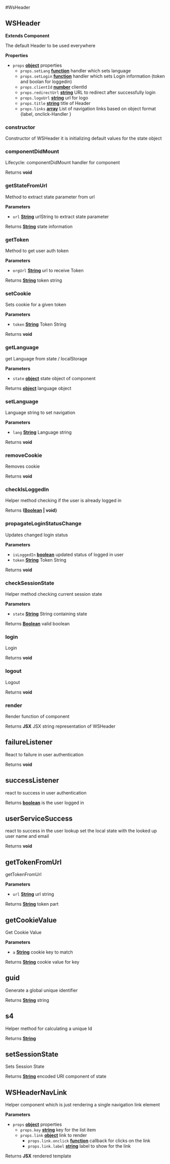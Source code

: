 #WsHeader
<!-- Generated by documentation.js. Update this documentation by updating the source code. -->

## WSHeader

**Extends Component**

The default Header to be used everywhere

**Properties**

-   `props` **[object](https://developer.mozilla.org/en-US/docs/Web/JavaScript/Reference/Global_Objects/Object)** properties
    -   `props.setLang` **[function](https://developer.mozilla.org/en-US/docs/Web/JavaScript/Reference/Statements/function)** handler which sets language
    -   `props.setLogin` **[function](https://developer.mozilla.org/en-US/docs/Web/JavaScript/Reference/Statements/function)** handler which sets Login information (token and boolan for loggedin)
    -   `props.clientId` **[number](https://developer.mozilla.org/en-US/docs/Web/JavaScript/Reference/Global_Objects/Number)** clientId
    -   `props.redirectUrl` **[string](https://developer.mozilla.org/en-US/docs/Web/JavaScript/Reference/Global_Objects/String)** URL to redirect after successfully login
    -   `props.logoUrl` **[string](https://developer.mozilla.org/en-US/docs/Web/JavaScript/Reference/Global_Objects/String)** url for logo
    -   `props.title` **[string](https://developer.mozilla.org/en-US/docs/Web/JavaScript/Reference/Global_Objects/String)** title of Header
    -   `props.links` **[array](https://developer.mozilla.org/en-US/docs/Web/JavaScript/Reference/Global_Objects/Array)** List of navigation links based on object format {label, onclick-Handler }

### constructor

Constructor of WSHeader
it is initializing default values for the state object

### componentDidMount

Lifecycle: componentDidMount handler for component

Returns **void** 

### getStateFromUrl

Method to extract state parameter from url

**Parameters**

-   `url` **[String](https://developer.mozilla.org/en-US/docs/Web/JavaScript/Reference/Global_Objects/String)** urlString to extract state parameter

Returns **[String](https://developer.mozilla.org/en-US/docs/Web/JavaScript/Reference/Global_Objects/String)** state information

### getToken

Method to get user auth token

**Parameters**

-   `orgUrl` **[String](https://developer.mozilla.org/en-US/docs/Web/JavaScript/Reference/Global_Objects/String)** url to receive Token

Returns **[String](https://developer.mozilla.org/en-US/docs/Web/JavaScript/Reference/Global_Objects/String)** token string

### setCookie

Sets cookie for a given token

**Parameters**

-   `token` **[String](https://developer.mozilla.org/en-US/docs/Web/JavaScript/Reference/Global_Objects/String)** Token String

Returns **void** 

### getLanguage

get Language from state / localStorage

**Parameters**

-   `state` **[object](https://developer.mozilla.org/en-US/docs/Web/JavaScript/Reference/Global_Objects/Object)** state object of component

Returns **[object](https://developer.mozilla.org/en-US/docs/Web/JavaScript/Reference/Global_Objects/Object)** language object

### setLanguage

Language string to set navigation

**Parameters**

-   `lang` **[String](https://developer.mozilla.org/en-US/docs/Web/JavaScript/Reference/Global_Objects/String)** Language string

Returns **void** 

### removeCookie

Removes cookie

Returns **void** 

### checkIsLoggedIn

Helper method checking if the user is already logged in

Returns **([Boolean](https://developer.mozilla.org/en-US/docs/Web/JavaScript/Reference/Global_Objects/Boolean) | void)** 

### propagateLoginStatusChange

Updates changed login status

**Parameters**

-   `isLoggedIn` **[boolean](https://developer.mozilla.org/en-US/docs/Web/JavaScript/Reference/Global_Objects/Boolean)** updated status of logged in user
-   `token` **[String](https://developer.mozilla.org/en-US/docs/Web/JavaScript/Reference/Global_Objects/String)** Token String

Returns **void** 

### checkSessionState

Helper method checking current session state

**Parameters**

-   `state` **[String](https://developer.mozilla.org/en-US/docs/Web/JavaScript/Reference/Global_Objects/String)** String containing state

Returns **[Boolean](https://developer.mozilla.org/en-US/docs/Web/JavaScript/Reference/Global_Objects/Boolean)** valid boolean

### login

Login

Returns **void** 

### logout

Logout

Returns **void** 

### render

Render function of component

Returns **JSX** JSX string representation of WSHeader

## failureListener

React to failure in user authentication

Returns **void** 

## successListener

react to success in user authentication

Returns **[boolean](https://developer.mozilla.org/en-US/docs/Web/JavaScript/Reference/Global_Objects/Boolean)** is the user logged in

## userServiceSuccess

react to success in the user lookup
set the local state with the looked up user name and email

Returns **void** 

## getTokenFromUrl

getTokenFromUrl

**Parameters**

-   `url` **[String](https://developer.mozilla.org/en-US/docs/Web/JavaScript/Reference/Global_Objects/String)** url string

Returns **[String](https://developer.mozilla.org/en-US/docs/Web/JavaScript/Reference/Global_Objects/String)** token part

## getCookieValue

Get Cookie Value

**Parameters**

-   `a` **[String](https://developer.mozilla.org/en-US/docs/Web/JavaScript/Reference/Global_Objects/String)** cookie key to match

Returns **[String](https://developer.mozilla.org/en-US/docs/Web/JavaScript/Reference/Global_Objects/String)** cookie value for key

## guid

Generate a global unique identifier

Returns **[String](https://developer.mozilla.org/en-US/docs/Web/JavaScript/Reference/Global_Objects/String)** string

## s4

Helper method for calculating a unique Id

Returns **[String](https://developer.mozilla.org/en-US/docs/Web/JavaScript/Reference/Global_Objects/String)** 

## setSessionState

Sets Session State

Returns **[String](https://developer.mozilla.org/en-US/docs/Web/JavaScript/Reference/Global_Objects/String)** encoded URI component of state
<!-- Generated by documentation.js. Update this documentation by updating the source code. -->

## WSHeaderNavLink

Helper component which is just rendering a single navigation link element

**Parameters**

-   `props` **[object](https://developer.mozilla.org/en-US/docs/Web/JavaScript/Reference/Global_Objects/Object)** properties
    -   `props.key` **[string](https://developer.mozilla.org/en-US/docs/Web/JavaScript/Reference/Global_Objects/String)** key for the list item
    -   `props.link` **[object](https://developer.mozilla.org/en-US/docs/Web/JavaScript/Reference/Global_Objects/Object)** link to render
        -   `props.link.onclick` **[function](https://developer.mozilla.org/en-US/docs/Web/JavaScript/Reference/Statements/function)** callback for clicks on the link
        -   `props.link.label` **[string](https://developer.mozilla.org/en-US/docs/Web/JavaScript/Reference/Global_Objects/String)** label to show for the link

Returns **JSX** rendered template

